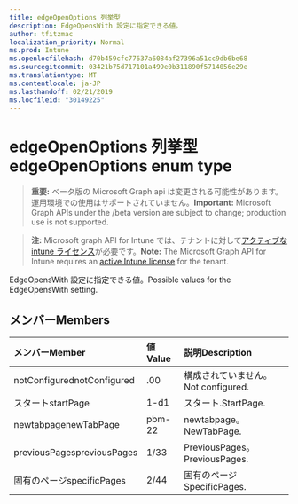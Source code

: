 ```yaml
---
title: edgeOpenOptions 列挙型
description: EdgeOpensWith 設定に指定できる値。
author: tfitzmac
localization_priority: Normal
ms.prod: Intune
ms.openlocfilehash: d70b459cfc77637a6084af27396a51cc9db6be68
ms.sourcegitcommit: 03421b75d717101a499e0b311890f5714056e29e
ms.translationtype: MT
ms.contentlocale: ja-JP
ms.lasthandoff: 02/21/2019
ms.locfileid: "30149225"
---
```

# <a name="edgeopenoptions-enum-type"></a><span data-ttu-id="c83a0-103">edgeOpenOptions 列挙型</span><span class="sxs-lookup"><span data-stu-id="c83a0-103">edgeOpenOptions enum type</span></span>

> <span data-ttu-id="c83a0-104">**重要:** ベータ版の Microsoft Graph api は変更される可能性があります。運用環境での使用はサポートされていません。</span><span class="sxs-lookup"><span data-stu-id="c83a0-104">**Important:** Microsoft Graph APIs under the /beta version are subject to change; production use is not supported.</span></span>

> <span data-ttu-id="c83a0-105">**注:** Microsoft graph API for Intune では、テナントに対して[アクティブな intune ライセンス](https://go.microsoft.com/fwlink/?linkid=839381)が必要です。</span><span class="sxs-lookup"><span data-stu-id="c83a0-105">**Note:** The Microsoft Graph API for Intune requires an [active Intune license](https://go.microsoft.com/fwlink/?linkid=839381) for the tenant.</span></span>

<span data-ttu-id="c83a0-106">EdgeOpensWith 設定に指定できる値。</span><span class="sxs-lookup"><span data-stu-id="c83a0-106">Possible values for the EdgeOpensWith setting.</span></span>

## <a name="members"></a><span data-ttu-id="c83a0-107">メンバー</span><span class="sxs-lookup"><span data-stu-id="c83a0-107">Members</span></span>
|<span data-ttu-id="c83a0-108">メンバー</span><span class="sxs-lookup"><span data-stu-id="c83a0-108">Member</span></span>|<span data-ttu-id="c83a0-109">値</span><span class="sxs-lookup"><span data-stu-id="c83a0-109">Value</span></span>|<span data-ttu-id="c83a0-110">説明</span><span class="sxs-lookup"><span data-stu-id="c83a0-110">Description</span></span>|
|:---|:---|:---|
|<span data-ttu-id="c83a0-111">notConfigured</span><span class="sxs-lookup"><span data-stu-id="c83a0-111">notConfigured</span></span>|<span data-ttu-id="c83a0-112">.0</span><span class="sxs-lookup"><span data-stu-id="c83a0-112">0</span></span>|<span data-ttu-id="c83a0-113">構成されていません。</span><span class="sxs-lookup"><span data-stu-id="c83a0-113">Not configured.</span></span>|
|<span data-ttu-id="c83a0-114">スタート</span><span class="sxs-lookup"><span data-stu-id="c83a0-114">startPage</span></span>|<span data-ttu-id="c83a0-115">1-d</span><span class="sxs-lookup"><span data-stu-id="c83a0-115">1</span></span>|<span data-ttu-id="c83a0-116">スタート.</span><span class="sxs-lookup"><span data-stu-id="c83a0-116">StartPage.</span></span>|
|<span data-ttu-id="c83a0-117">newtabpage</span><span class="sxs-lookup"><span data-stu-id="c83a0-117">newTabPage</span></span>|<span data-ttu-id="c83a0-118">pbm-2</span><span class="sxs-lookup"><span data-stu-id="c83a0-118">2</span></span>|<span data-ttu-id="c83a0-119">newtabpage。</span><span class="sxs-lookup"><span data-stu-id="c83a0-119">NewTabPage.</span></span>|
|<span data-ttu-id="c83a0-120">previousPages</span><span class="sxs-lookup"><span data-stu-id="c83a0-120">previousPages</span></span>|<span data-ttu-id="c83a0-121">1/3</span><span class="sxs-lookup"><span data-stu-id="c83a0-121">3</span></span>|<span data-ttu-id="c83a0-122">PreviousPages。</span><span class="sxs-lookup"><span data-stu-id="c83a0-122">PreviousPages.</span></span>|
|<span data-ttu-id="c83a0-123">固有のページ</span><span class="sxs-lookup"><span data-stu-id="c83a0-123">specificPages</span></span>|<span data-ttu-id="c83a0-124">2/4</span><span class="sxs-lookup"><span data-stu-id="c83a0-124">4</span></span>|<span data-ttu-id="c83a0-125">固有のページ</span><span class="sxs-lookup"><span data-stu-id="c83a0-125">SpecificPages.</span></span>|




